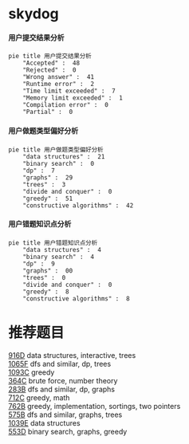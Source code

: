 # skydog

<!-- tabs:start -->



#### **用户提交结果分析**

```mermaid
pie title 用户提交结果分析
    "Accepted" :  48
    "Rejected" :  0
    "Wrong answer" :  41
    "Runtime error" :  2
    "Time limit exceeded" :  7
    "Memory limit exceeded" :  1
    "Compilation error" :  0
    "Partial" :  0
```

#### **用户做题类型偏好分析**

```mermaid
pie title 用户做题类型偏好分析
    "data structures" :  21
    "binary search" :  0
    "dp" :  7
    "graphs" :  29
    "trees" :  3
    "divide and conquer" :  0
    "greedy" :  51
    "constructive algorithms" :  42
```
#### **用户错题知识点分析**

```mermaid
pie title 用户错题知识点分析
    "data structures" :  4
    "binary search" :  4
    "dp" :  9
    "graphs" :  00
    "trees" :  0
    "divide and conquer" :  0
    "greedy" :  8
    "constructive algorithms" :  8
```



<!-- tabs:end -->
# 推荐题目
[916D](https://codeforces.com/contest/916/problem/D)		data structures,
                        interactive,
                        trees		  
[1065F](https://codeforces.com/contest/1065/problem/F)		dfs and similar,
                        dp,
                        trees		  
[1093C](https://codeforces.com/contest/1093/problem/C)		greedy		  
[364C](https://codeforces.com/contest/364/problem/C)		brute force,
                        number theory		  
[283B](https://codeforces.com/contest/283/problem/B)		dfs and similar,
                        dp,
                        graphs		  
[712C](https://codeforces.com/contest/712/problem/C)		greedy,
                        math		  
[762B](https://codeforces.com/contest/762/problem/B)		greedy,
                        implementation,
                        sortings,
                        two pointers		  
[575B](https://codeforces.com/contest/575/problem/B)		dfs and similar,
                        graphs,
                        trees		  
[1039E](https://codeforces.com/contest/1039/problem/E)		data structures		  
[553D](https://codeforces.com/contest/553/problem/D)		binary search,
                        graphs,
                        greedy		  
